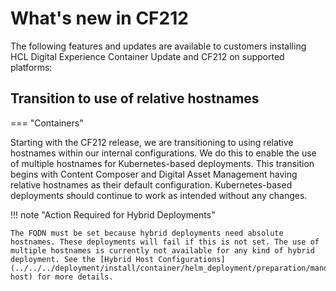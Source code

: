 # What's new in CF212

The following features and updates are available to customers installing HCL Digital Experience Container Update and CF212 on supported platforms:

## Transition to use of relative hostnames

=== "Containers"

Starting with the CF212 release, we are transitioning to using relative hostnames within our internal configurations. We do this to enable the use of multiple hostnames for Kubernetes-based deployments. This transition begins with Content Composer and Digital Asset Management having relative hostnames as their default configuration. Kubernetes-based deployments should continue to work as intended without any changes.

!!! note "Action Required for Hybrid Deployments"

    The FQDN must be set because hybrid deployments need absolute hostnames. These deployments will fail if this is not set. The use of multiple hostnames is currently not available for any kind of hybrid deployment. See the [Hybrid Host Configurations](../../../deployment/install/container/helm_deployment/preparation/mandatory_tasks/prepare_configure_networking/#hybrid-host) for more details.
